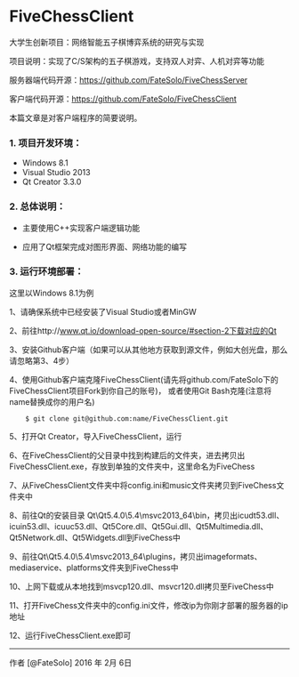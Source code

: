 # FiveChessClient

大学生创新项目：网络智能五子棋博弈系统的研究与实现

项目说明：实现了C/S架构的五子棋游戏，支持双人对弈、人机对弈等功能

服务器端代码开源：https://github.com/FateSolo/FiveChessServer

客户端代码开源：https://github.com/FateSolo/FiveChessClient

本篇文章是对客户端程序的简要说明。

### 1. 项目开发环境：
* Windows 8.1
* Visual Studio 2013
* Qt Creator 3.3.0

### 2. 总体说明：
* 主要使用C++实现客户端逻辑功能

* 应用了Qt框架完成对图形界面、网络功能的编写

### 3. 运行环境部署：
这里以Windows 8.1为例

1、请确保系统中已经安装了Visual Studio或者MinGW

2、前往http://www.qt.io/download-open-source/#section-2下载对应的Qt

3、安装Github客户端（如果可以从其他地方获取到源文件，例如大创光盘，那么请忽略第3、4步）

4、使用Github客户端克隆FiveChessClient(请先将github.com/FateSolo下的FiveChessClient项目Fork到你自己的账号)，
或者使用Git Bash克隆(注意将name替换成你的用户名)

    	$ git clone git@github.com:name/FiveChessClient.git

5、打开Qt Creator，导入FiveChessClient，运行

6、在FiveChessClient的父目录中找到构建后的文件夹，进去拷贝出FiveChessClient.exe，存放到单独的文件夹中，这里命名为FiveChess

7、从FiveChessClient文件夹中将config.ini和music文件夹拷贝到FiveChess文件夹中

8、前往Qt的安装目录 Qt\Qt5.4.0\5.4\msvc2013_64\bin，拷贝出icudt53.dll、icuin53.dll、icuuc53.dll、Qt5Core.dll、Qt5Gui.dll、Qt5Multimedia.dll、Qt5Network.dll、Qt5Widgets.dll到FiveChess中

9、前往Qt\Qt5.4.0\5.4\msvc2013_64\plugins，拷贝出imageformats、mediaservice、platforms文件夹到FiveChess中

10、上网下载或从本地找到msvcp120.dll、msvcr120.dll拷贝至FiveChess中

11、打开FiveChess文件夹中的config.ini文件，修改ip为你刚才部署的服务器的ip地址

12、运行FiveChessClient.exe即可

------

作者 [@FateSolo]
2016 年 2月 6日
